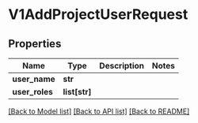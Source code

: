 # V1AddProjectUserRequest

## Properties
Name | Type | Description | Notes
------------ | ------------- | ------------- | -------------
**user_name** | **str** |  | 
**user_roles** | **list[str]** |  | 

[[Back to Model list]](../README.md#documentation-for-models) [[Back to API list]](../README.md#documentation-for-api-endpoints) [[Back to README]](../README.md)

